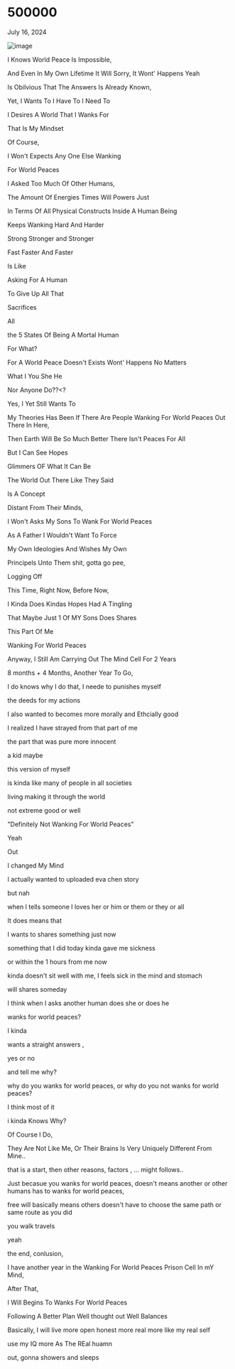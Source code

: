 # 500000
July 16, 2024


![image](https://github.com/user-attachments/assets/d780f7cf-2444-40ff-8831-b72772a691ff)


I Knows World Peace Is 
Impossible,

And Even In My Own Lifetime
It Will
Sorry, 
It Wont' Happens
Yeah

Is Obilvious That The Answers
Is Already Known, 

Yet,
I Wants To
I Have To
I Need To

I Desires
A World
That 
I Wanks For

That Is My Mindset

Of Course,

I Won't Expects
Any One Else
Wanking

For World Peaces

I Asked Too Much Of Other
Humans,

The Amount Of Energies
Times
Will
Powers
Just

In Terms Of All
Physical Constructs
Inside A Human Being

Keeps Wanking
Hard
And Harder

Strong
Stronger and Stronger

Fast
Faster And Faster

Is Like

Asking For A Human


To Give Up All That


Sacrifices

All

the 5 States Of Being
A Mortal Human

For What?

For A World Peace
Doesn't Exists
Wont' Happens
No Matters

What I 
You
She 
He


Nor Anyone Do??<?


Yes,
I Yet Still Wants To

My Theories Has Been
If There Are People Wanking
For World Peaces 
Out There
In Here,

Then Earth Will Be So Much Better
There Isn't Peaces For All

But I Can See Hopes


Glimmers
OF What It Can Be


The World Out There
Like They Said


Is A Concept


Distant From Their Minds,




I Won't Asks My Sons 
To Wank For World Peaces

As A Father
I Wouldn't Want To Force 

My Own Ideologies
And Wishes
My Own 


Principels
Unto Them
shit, 
gotta go pee,

Logging Off



This Time, 
Right Now,
Before Now,

I Kinda Does Kindas
Hopes 
Had A Tingling 

That Maybe
Just 1 Of MY Sons
Does Shares

This Part Of Me

Wanking For World Peaces


Anyway,
I Still Am Carrying Out The Mind Cell 
For 2 Years

8 months + 4 Months,
Another Year To Go,

I do knows why I do that,
I neede to punishes myself

the deeds for my actions

I also wanted to 
becomes more
morally
and Ethcially good

I realized I have strayed
from that part of me


the part that was
pure
more innocent

a kid
maybe


this version of myself

is kinda like many of people 
in all societies

living
making it through the world

not extreme
good
or
well

"Definitely Not Wanking For World Peaces"

Yeah

Out

I changed My Mind

I actually wanted to uploaded
eva chen 
story

but nah

when I tells someone I loves her
or him
or them
or they
or all

It does means that

I wants to shares something
just now

something that I did today
kinda gave me sickness


or within the 1 hours 
from me now

kinda doesn't sit well with me,
I feels sick in the mind
and stomach


will shares someday



I think when I asks another human 
does she
or 
does he 

wanks for world peaces?

I kinda

wants a straight answers
, 

yes
or 
no


and tell me why?

why do you wanks for world peaces,
or 
why do you not wanks for world peaces?

I think most of it

i kinda Knows Why?

Of Course I Do,

They Are Not Like Me,
Or Their Brains
Is Very Uniquely Different From Mine..

that is a start,
then other reasons, factors , ... might follows..


Just becasue you wanks for world peaces,
doesn't means another
or other humans has to wanks for world peaces,


free will
basically means
others doesn't have to choose 
the same path
or same 
route as
you did

you walk
travels


yeah


the end, 
conlusion,


I have another year in the Wanking For World Peaces Prison Cell In mY Mind,

After That, 

I Will Begins To Wanks For World Peaces

Following A Better Plan
Well thought out 
Well Balances

Basically,
I will live more open
honest
more real
more like my real self

use my IQ more
As The REal huamn

out,
gonna showers
and sleeps

